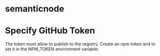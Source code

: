 # semanticnode

# Specify GitHub Token
The token must allow to publish to the registry.
Create an npm token and to set it in the NPM_TOKEN environment variable:

```bash 
